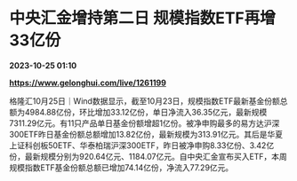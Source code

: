 # 中央汇金增持第二日 规模指数ETF再增33亿份

**2023-10-25 01:10**

**https://www.gelonghui.com/live/1261199**

格隆汇10月25日｜Wind数据显示，截至10月23日，规模指数ETF最新基金份额总额为4984.88亿份，环比增加33.12亿份，单日净流入36.35亿元，最新规模7311.29亿元。有11只产品单日基金份额增超1亿份。被净申购最多的易方达沪深300ETF昨日基金份额总额增加13.82亿份，最新规模为313.91亿元。其后是华夏上证科创板50ETF、华泰柏瑞沪深300ETF，昨日被净申购8.33亿份、3.42亿份，最新规模分别为920.64亿元、1184.07亿元。自中央汇金宣布买入ETF，本周规模指数ETF基金份额总额已增加74.14亿份，净流入77.29亿元。